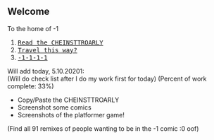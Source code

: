 ## Welcome
To the home of -1

1. [<kbd>Read the CHEINSTTROARLY</kbd>](https://github.com)
2. [<kbd>Travel this way?</kbd>](https://github.com)
3. [<kbd>-1-1-1-1</kbd>](https://github.com)

Will add today, 5.10.20201:  
(Will do check list after I do my work first for today) (Percent of work complete: 33%)
- Copy/Paste the CHEINSTTROARLY
- Screenshot some comics
- Screenshots of the platformer game!

(Find all 91 remixes of people wanting to be in the -1 comic :0 oof)
